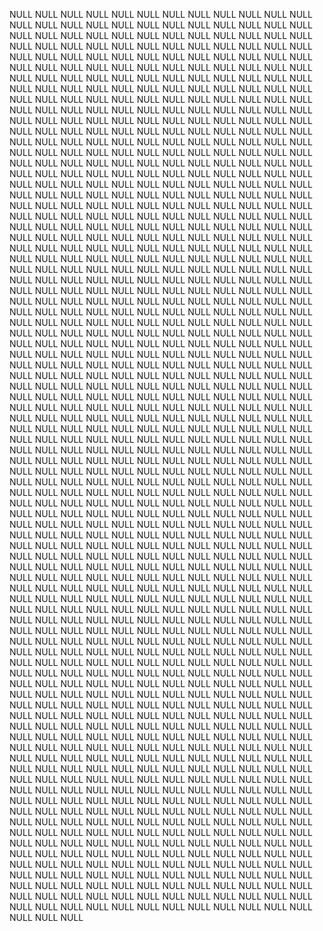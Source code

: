 NULL NULL NULL NULL NULL NULL NULL NULL NULL NULL NULL NULL NULL NULL NULL NULL NULL NULL NULL NULL NULL NULL NULL NULL NULL NULL NULL NULL NULL NULL NULL NULL NULL NULL NULL NULL NULL NULL NULL NULL NULL NULL NULL NULL NULL NULL NULL NULL NULL NULL NULL NULL NULL NULL NULL NULL NULL NULL NULL NULL NULL NULL NULL NULL NULL NULL NULL NULL NULL NULL NULL NULL NULL NULL NULL NULL NULL NULL NULL NULL NULL NULL NULL NULL NULL NULL NULL NULL NULL NULL NULL NULL NULL NULL NULL NULL NULL NULL NULL NULL NULL NULL NULL NULL NULL NULL NULL NULL NULL NULL NULL NULL NULL NULL NULL NULL NULL NULL NULL NULL NULL NULL NULL NULL NULL NULL NULL NULL NULL NULL NULL NULL NULL NULL NULL NULL NULL NULL NULL NULL NULL NULL NULL NULL NULL NULL NULL NULL NULL NULL NULL NULL NULL NULL NULL NULL NULL NULL NULL NULL NULL NULL NULL NULL NULL NULL NULL NULL NULL NULL NULL NULL NULL NULL NULL NULL NULL NULL NULL NULL NULL NULL NULL NULL NULL NULL NULL NULL NULL NULL NULL NULL NULL NULL NULL NULL NULL NULL NULL NULL NULL NULL NULL NULL NULL NULL NULL NULL NULL NULL NULL NULL NULL NULL NULL NULL NULL NULL NULL NULL NULL NULL NULL NULL NULL NULL NULL NULL NULL NULL NULL NULL NULL NULL NULL NULL NULL NULL NULL NULL NULL NULL NULL NULL NULL NULL NULL NULL NULL NULL NULL NULL NULL NULL NULL NULL NULL NULL NULL NULL NULL NULL NULL NULL NULL NULL NULL NULL NULL NULL NULL NULL NULL NULL NULL NULL NULL NULL NULL NULL NULL NULL NULL NULL NULL NULL NULL NULL NULL NULL NULL NULL NULL NULL NULL NULL NULL NULL NULL NULL NULL NULL NULL NULL NULL NULL NULL NULL NULL NULL NULL NULL NULL NULL NULL NULL NULL NULL NULL NULL NULL NULL NULL NULL NULL NULL NULL NULL NULL NULL NULL NULL NULL NULL NULL NULL NULL NULL NULL NULL NULL NULL NULL NULL NULL NULL NULL NULL NULL NULL NULL NULL NULL NULL NULL NULL NULL NULL NULL NULL NULL NULL NULL NULL NULL NULL NULL NULL NULL NULL NULL NULL NULL NULL NULL NULL NULL NULL NULL NULL NULL NULL NULL NULL NULL NULL NULL NULL NULL NULL NULL NULL NULL NULL NULL NULL NULL NULL NULL NULL NULL NULL NULL NULL NULL NULL NULL NULL NULL NULL NULL NULL NULL NULL NULL NULL NULL NULL NULL NULL NULL NULL NULL NULL NULL NULL NULL NULL NULL NULL NULL NULL NULL NULL NULL NULL NULL NULL NULL NULL NULL NULL NULL NULL NULL NULL NULL NULL NULL NULL NULL NULL NULL NULL NULL NULL NULL NULL NULL NULL NULL NULL NULL NULL NULL NULL NULL NULL NULL NULL NULL NULL NULL NULL NULL NULL NULL NULL NULL NULL NULL NULL NULL NULL NULL NULL NULL NULL NULL NULL NULL NULL NULL NULL NULL NULL NULL NULL NULL NULL NULL NULL NULL NULL NULL NULL NULL NULL NULL NULL NULL NULL NULL NULL NULL NULL NULL NULL NULL NULL NULL NULL NULL NULL NULL NULL NULL NULL NULL NULL NULL NULL NULL NULL NULL NULL NULL NULL NULL NULL NULL NULL NULL NULL NULL NULL NULL NULL NULL NULL NULL NULL NULL NULL NULL NULL NULL NULL NULL NULL NULL NULL NULL NULL NULL NULL NULL NULL NULL NULL NULL NULL NULL NULL NULL NULL NULL NULL NULL NULL NULL NULL NULL NULL NULL NULL NULL NULL NULL NULL NULL NULL NULL NULL NULL NULL NULL NULL NULL NULL NULL NULL NULL NULL NULL NULL NULL NULL NULL NULL NULL NULL NULL NULL NULL NULL NULL NULL NULL NULL NULL NULL NULL NULL NULL NULL NULL NULL NULL NULL NULL NULL NULL NULL NULL NULL NULL NULL NULL NULL NULL NULL NULL NULL NULL NULL NULL NULL NULL NULL NULL NULL NULL NULL NULL NULL NULL NULL NULL NULL NULL NULL NULL NULL NULL NULL NULL NULL NULL NULL NULL NULL NULL NULL NULL NULL NULL NULL NULL NULL NULL NULL NULL NULL NULL NULL NULL NULL NULL NULL NULL NULL NULL NULL NULL NULL NULL NULL NULL NULL NULL NULL NULL NULL NULL NULL NULL NULL NULL NULL NULL NULL NULL NULL NULL NULL NULL NULL NULL NULL NULL NULL NULL NULL NULL NULL NULL NULL NULL NULL NULL NULL NULL NULL NULL NULL NULL NULL NULL NULL NULL NULL NULL NULL NULL NULL NULL NULL NULL NULL NULL NULL NULL NULL NULL NULL NULL NULL NULL NULL NULL NULL NULL NULL NULL NULL NULL NULL NULL NULL NULL NULL NULL NULL NULL NULL NULL NULL NULL NULL NULL NULL NULL NULL NULL NULL NULL NULL NULL NULL NULL NULL NULL NULL NULL NULL NULL NULL NULL NULL NULL NULL NULL NULL NULL NULL NULL NULL NULL NULL NULL NULL NULL NULL NULL NULL NULL NULL NULL NULL NULL NULL NULL NULL NULL NULL NULL NULL NULL NULL NULL NULL NULL NULL NULL NULL NULL NULL NULL NULL NULL NULL NULL NULL NULL NULL NULL NULL NULL NULL NULL NULL NULL NULL NULL NULL NULL NULL NULL NULL NULL NULL NULL NULL NULL NULL NULL NULL NULL NULL NULL NULL NULL NULL NULL NULL NULL NULL NULL NULL NULL NULL NULL NULL NULL NULL NULL NULL NULL NULL NULL NULL NULL NULL NULL NULL NULL NULL NULL NULL NULL NULL NULL NULL NULL NULL NULL NULL NULL NULL NULL NULL NULL NULL NULL NULL NULL NULL NULL NULL NULL NULL NULL NULL NULL NULL NULL NULL NULL NULL NULL NULL NULL NULL NULL NULL NULL NULL NULL NULL NULL NULL NULL NULL NULL NULL NULL NULL NULL NULL NULL NULL NULL NULL NULL NULL NULL NULL NULL NULL NULL NULL NULL NULL NULL NULL NULL NULL NULL NULL NULL NULL NULL NULL NULL NULL NULL NULL NULL NULL NULL NULL NULL NULL NULL NULL NULL NULL NULL NULL NULL NULL NULL NULL NULL NULL NULL NULL NULL NULL NULL NULL NULL NULL NULL NULL NULL NULL NULL NULL NULL NULL NULL NULL NULL NULL NULL NULL NULL NULL NULL NULL NULL
